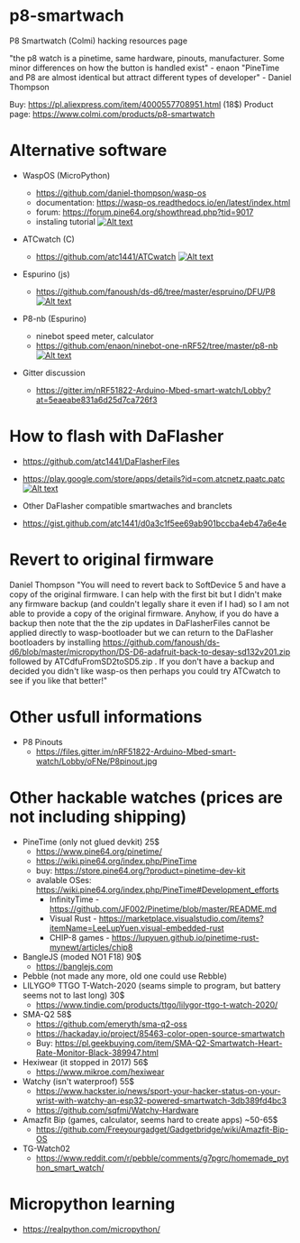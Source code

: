# p8-smartwach
P8 Smartwatch (Colmi) hacking resources page

"the p8 watch is a pinetime, same hardware, pinouts, manufacturer. Some minor differences on how the button is handled exist" - enaon
"PineTime and P8 are almost identical but attract different types of developer" - Daniel Thompson

Buy: https://pl.aliexpress.com/item/4000557708951.html (18$)
Product page: https://www.colmi.com/products/p8-smartwatch

# Alternative software
- WaspOS (MicroPython)
  - https://github.com/daniel-thompson/wasp-os
  - documentation: https://wasp-os.readthedocs.io/en/latest/index.html
  - forum: https://forum.pine64.org/showthread.php?tid=9017
  - instaling tutorial
  [![Alt text](https://img.youtube.com/vi/VJoDtMy-4pk/0.jpg)](https://www.youtube.com/watch?v=VJoDtMy-4pk)
- ATCwatch (C)
  - https://github.com/atc1441/ATCwatch
 [![Alt text](https://img.youtube.com/vi/rRqulnz1nJM/0.jpg)](https://www.youtube.com/watch?v=rRqulnz1nJM)
- Espurino (js)
  - https://github.com/fanoush/ds-d6/tree/master/espruino/DFU/P8
[![Alt text](https://img.youtube.com/vi/PgB1PQA5_OQ/0.jpg)](https://www.youtube.com/watch?v=PgB1PQA5_OQ)
- P8-nb (Espurino)
  - ninebot speed meter, calculator
  - https://github.com/enaon/ninebot-one-nRF52/tree/master/p8-nb
  [![Alt text](https://img.youtube.com/vi/4hs8I65Fz5g/0.jpg)](https://www.youtube.com/watch?v=4hs8I65Fz5g)
   

  
- Gitter discussion
  - https://gitter.im/nRF51822-Arduino-Mbed-smart-watch/Lobby?at=5eaeabe831a6d25d7ca726f3
  
# How to flash with DaFlasher
- https://github.com/atc1441/DaFlasherFiles
- https://play.google.com/store/apps/details?id=com.atcnetz.paatc.patc
[![Alt text](https://img.youtube.com/vi/gUVEz-pxhgg/0.jpg)](https://www.youtube.com/watch?v=gUVEz-pxhgg)

- Other DaFlasher compatible smartwaches and branclets
 - https://gist.github.com/atc1441/d0a3c1f5ee69ab901bccba4eb47a6e4e

# Revert to original firmware
Daniel Thompson
"You will need to revert back to SoftDevice 5 and have a copy of the original firmware. I can help with the first bit but I didn't make any firmware backup (and couldn't legally share it even if I had) so I am not able to provide a copy of the original firmware. Anyhow, if you do have a backup then note that the the zip updates in DaFlasherFiles cannot be applied directly to wasp-bootloader but we can return to the DaFlasher bootloaders by installing https://github.com/fanoush/ds-d6/blob/master/micropython/DS-D6-adafruit-back-to-desay-sd132v201.zip followed by ATCdfuFromSD2toSD5.zip . If you don't have a backup and decided you didn't like wasp-os then perhaps you could try ATCwatch to see if you like that better!"

# Other usfull informations
- P8 Pinouts
  - https://files.gitter.im/nRF51822-Arduino-Mbed-smart-watch/Lobby/oFNe/P8pinout.jpg

# Other hackable watches (prices are not including shipping)
- PineTime (only not glued devkit) 25$
  - https://www.pine64.org/pinetime/
  - https://wiki.pine64.org/index.php/PineTime
  - buy: https://store.pine64.org/?product=pinetime-dev-kit
  - avalable OSes: https://wiki.pine64.org/index.php/PineTime#Development_efforts
    - InfinityTime - https://github.com/JF002/Pinetime/blob/master/README.md
    - Visual Rust - https://marketplace.visualstudio.com/items?itemName=LeeLupYuen.visual-embedded-rust
    - CHIP-8 games - https://lupyuen.github.io/pinetime-rust-mynewt/articles/chip8
- BangleJS (moded NO1 F18) 90$
  - https://banglejs.com
- Pebble (not made any more, old one could use Rebble)
- LILYGO® TTGO T-Watch-2020 (seams simple to program, but battery seems not to last long) 30$
  - https://www.tindie.com/products/ttgo/lilygor-ttgo-t-watch-2020/ 
- SMA-Q2 58$
  - https://github.com/emeryth/sma-q2-oss
  - https://hackaday.io/project/85463-color-open-source-smartwatch
  - Buy: https://pl.geekbuying.com/item/SMA-Q2-Smartwatch-Heart-Rate-Monitor-Black-389947.html
- Hexiwear (it stopped in 2017) 56$
  - https://www.mikroe.com/hexiwear 
- Watchy (isn't waterproof) 55$
  - https://www.hackster.io/news/sport-your-hacker-status-on-your-wrist-with-watchy-an-esp32-powered-smartwatch-3db389fd4bc3
  - https://github.com/sqfmi/Watchy-Hardware
- Amazfit Bip (games, calculator, seems hard to create apps) ~50-65$
  - https://github.com/Freeyourgadget/Gadgetbridge/wiki/Amazfit-Bip-OS
- TG-Watch02
  - https://www.reddit.com/r/pebble/comments/g7pgrc/homemade_python_smart_watch/
  
# Micropython learning
- https://realpython.com/micropython/
